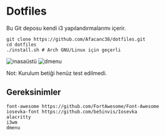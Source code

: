# Dotfiles
Bu Git deposu kendi i3 yapılandırmalarımı içerir.
```
git clone https://github.com/Afacanc38/dotfiles.git
cd dotfiles
./install.sh # Arch GNU/Linux için geçerli
```
![masaüstü](https://user-images.githubusercontent.com/66299502/130089644-f5868bf1-9d7d-4b04-bc85-b0c525e5e581.png)
![dmenu](https://user-images.githubusercontent.com/66299502/130089497-069f55c4-aa94-4677-a0d6-d320391500e8.png)

Not: Kurulum betiği henüz test edilmedi.

## Gereksinimler
```
font-awesome https://github.com/FortAwesome/Font-Awesome
iosevka-font https://github.com/be5invis/Iosevka
alacritty
i3wm
dmenu
```
